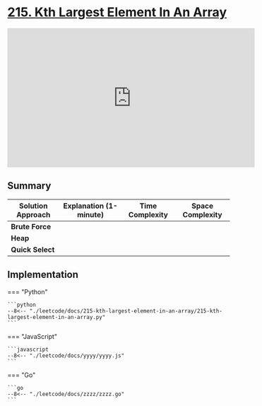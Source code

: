 # [215. Kth Largest Element In An Array](https://leetcode.com/problems/kth-largest-element-in-an-array)

<iframe width="560" height="315" src="https://www.youtube.com/embed/XEmy13g1Qxc?si=4qJ1jO38-mON3snB" title="YouTube video player" frameborder="0" allow="accelerometer; autoplay; clipboard-write; encrypted-media; gyroscope; picture-in-picture; web-share" referrerpolicy="strict-origin-when-cross-origin" allowfullscreen></iframe>

## Summary

| **Solution Approach** | **Explanation (1-minute)** | **Time Complexity** | **Space Complexity** |
| --------------------- | -------------------------- | ------------------- | -------------------- |
| **Brute Force**       |                            |                     |                      |
| **Heap**              |                            |                     |                      |
| **Quick Select**      |                            |                     |                      |


## Implementation

=== "Python"

    ```python
    --8<-- "./leetcode/docs/215-kth-largest-element-in-an-array/215-kth-largest-element-in-an-array.py"
    ```

=== "JavaScript"

    ```javascript
    --8<-- "./leetcode/docs/yyyy/yyyy.js"
    ```

=== "Go"

    ```go
    --8<-- "./leetcode/docs/zzzz/zzzz.go"
    ```
